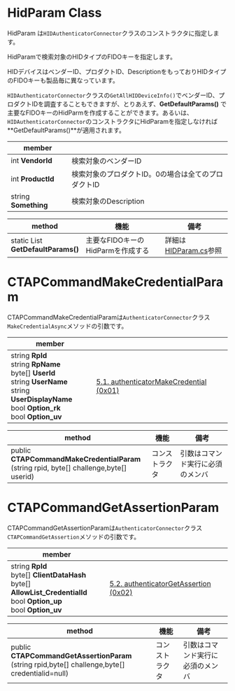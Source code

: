 

# HidParam Class

HidParam は`HIDAuthenticatorConnector`クラスのコンストラクタに指定します。

HidParamで検索対象のHIDタイプのFIDOキーを指定します。

HIDデバイスはベンダーID、プロダクトID、DescriptionをもっておりHIDタイプのFIDOキーも製品毎に異なっています。

`HIDAuthenticatorConnector`クラスの`GetAllHIDDeviceInfo()`でベンダーID、プロダクトIDを調査することもできますが、とりあえず、**GetDefaultParams()** で主要なFIDOキーのHidParmを作成することができます。あるいは、`HIDAuthenticatorConnector`のコンストラクタにHidParamを指定しなければ**GetDefaultParams()**が適用されます。



| member |      |
| ------------------------------ | ---- |
| int **VendorId**     | 検索対象のベンダーID |
| int **ProductId**    | 検索対象のプロダクトID。0の場合は全てのプロダクトID |
| string **Something** | 検索対象のDescription                               |



| method                                           | 機能                              | 備考                                                         |
| ------------------------------------------------ | --------------------------------- | ------------------------------------------------------------ |
| static List<HidParam> <br>**GetDefaultParams()** | 主要なFIDOキーのHidParmを作成する | 詳細は[HIDParam.cs](https://github.com/gebogebogebo/CTAPcs/blob/master/src/g.FIDO2.CTAP.HID/HIDParam.cs)参照 |



# CTAPCommandMakeCredentialParam

CTAPCommandMakeCredentialParamは`AuthenticatorConnector`クラス`MakeCredentialAsync`メソッドの引数です。



| member                                                       |                                                              |
| ------------------------------------------------------------ | ------------------------------------------------------------ |
| string **RpId**<br/>string **RpName**<br/>byte[] **UserId**<br/>string **UserName**<br/>string **UserDisplayName**<br/>bool **Option_rk**<br/>bool **Option_uv** | [5.1. authenticatorMakeCredential (0x01)](https://fidoalliance.org/specs/fido-v2.0-ps-20190130/fido-client-to-authenticator-protocol-v2.0-ps-20190130.html#authenticatorMakeCredential) |



| method                                                       | 機能           | 備考                             |
| ------------------------------------------------------------ | -------------- | -------------------------------- |
| public <br>**CTAPCommandMakeCredentialParam**<br>(string rpid, byte[] challenge,byte[] userid) | コンストラクタ | 引数はコマンド実行に必須のメンバ |





# CTAPCommandGetAssertionParam

CTAPCommandGetAssertionParamは`AuthenticatorConnector`クラス`CTAPCommandGetAssertion`メソッドの引数です。



| member                                                       |                                                              |
| ------------------------------------------------------------ | ------------------------------------------------------------ |
| string **RpId**<br/>byte[] **ClientDataHash**<br/>byte[] **AllowList_CredentialId**<br/>bool **Option_up**<br/>bool **Option_uv** | [5.2. authenticatorGetAssertion (0x02)](https://fidoalliance.org/specs/fido-v2.0-ps-20190130/fido-client-to-authenticator-protocol-v2.0-ps-20190130.html#authenticatorGetAssertion) |



| method                                                       | 機能           | 備考                             |
| ------------------------------------------------------------ | -------------- | -------------------------------- |
| public <br>**CTAPCommandGetAssertionParam**<br>(string rpid,byte[] challenge,byte[] credentialid=null) | コンストラクタ | 引数はコマンド実行に必須のメンバ |

